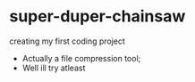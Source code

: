 # super-duper-chainsaw
creating my first coding project

- Actually a file compression tool;
- Well ill try atleast
  
